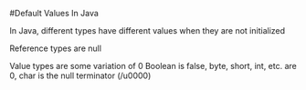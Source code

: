 #Default Values In Java

In Java, different types have different values when they are not initialized

Reference types are null

Value types are some variation of 0 Boolean is false, byte, short, int, etc. are 0, char is the null terminator (/u0000)